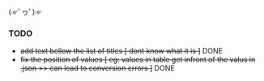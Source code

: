 (☞ﾟヮﾟ)☞ 

### TODO
- ~~add text bellow the list of titles [ dont know what it is ]~~  DONE
- ~~fix the position of values [ eg: values in table get infront of the valus in .json >> can lead to conversion errors ]~~ DONE
